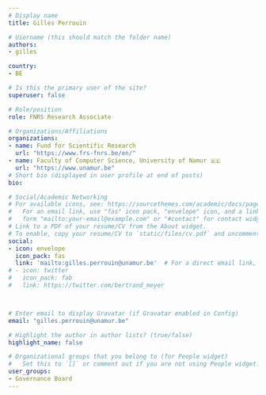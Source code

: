 ```yaml
---
# Display name
title: Gilles Perrouin

# Username (this should match the folder name)
authors:
- gilles

country: 
- BE

# Is this the primary user of the site?
superuser: false

# Role/position
role: FNRS Research Associate

# Organizations/Affiliations
organizations:
- name: Fund for Scientific Research
  url: "https://www.frs-fnrs.be/en/"
- name: Faculty of Computer Science, University of Namur 🇧🇪
  url: "https://www.unamur.be"
# Short bio (displayed in user profile at end of posts)
bio: 

# Social/Academic Networking
# For available icons, see: https://sourcethemes.com/academic/docs/page-builder/#icons
#   For an email link, use "fas" icon pack, "envelope" icon, and a link in the
#   form "mailto:your-email@example.com" or "#contact" for contact widget.
# Link to a PDF of your resume/CV from the About widget.
# To enable, copy your resume/CV to `static/files/cv.pdf` and uncomment the lines below.
social:
- icon: envelope
  icon_pack: fas
  link: 'mailto:gilles.perrouin@unamur.be'  # For a direct email link, use "mailto:test@example.org".
# - icon: twitter
#   icon_pack: fab
#   link: https://twitter.com/bertrand_meyer



# Enter email to display Gravatar (if Gravatar enabled in Config)
email: "gilles.perrouin@unamur.be"

# Highlight the author in author lists? (true/false)
highlight_name: false

# Organizational groups that you belong to (for People widget)
#   Set this to `[]` or comment out if you are not using People widget.
user_groups:
- Governance Board
---
```

